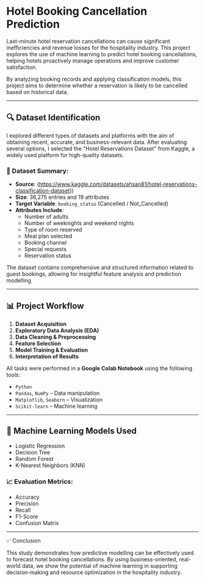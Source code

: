 # Hotel Booking Cancellation Prediction

Last-minute hotel reservation cancellations can cause significant inefficiencies and revenue losses for the hospitality industry. This project explores the use of machine learning to predict hotel booking cancellations, helping hotels proactively manage operations and improve customer satisfaction.

By analyzing booking records and applying classification models, this project aims to determine whether a reservation is likely to be cancelled based on historical data.

---

## 🔍 Dataset Identification

I explored different types of datasets and platforms with the aim of obtaining recent, accurate, and business-relevant data. After evaluating several options, I selected the "Hotel Reservations Dataset" from Kaggle, a widely used platform for high-quality datasets.
### 📌 Dataset Summary:
- **Source**: (https://www.kaggle.com/datasets/ahsan81/hotel-reservations-classification-dataset))
- **Size**: 36,275 entries and 19 attributes
- **Target Variable**: `booking_status` (Cancelled / Not_Cancelled)
- **Attributes Include**:
  - Number of adults
  - Number of weeknights and weekend nights
  - Type of room reserved
  - Meal plan selected
  - Booking channel
  - Special requests
  - Reservation status

The dataset contains comprehensive and structured information related to guest bookings, allowing for insightful feature analysis and prediction modelling.

---

## 📊 Project Workflow

1. **Dataset Acquisition**  
2. **Exploratory Data Analysis (EDA)**  
3. **Data Cleaning & Preprocessing**  
4. **Feature Selection**  
5. **Model Training & Evaluation**  
6. **Interpretation of Results**

All tasks were performed in a **Google Colab Notebook** using the following tools:

- `Python`
- `Pandas`, `NumPy` – Data manipulation
- `Matplotlib`, `Seaborn` – Visualization
- `Scikit-learn` – Machine learning

---

## 🤖 Machine Learning Models Used

- Logistic Regression
- Decision Tree
- Random Forest
- K-Nearest Neighbors (KNN)

### 📈 Evaluation Metrics:
- Accuracy
- Precision
- Recall
- F1-Score
- Confusion Matrix

---

✅ Conclusion

This study demonstrates how predictive modelling can be effectively used to forecast hotel booking cancellations. By using business-oriented, real-world data, we show the potential of machine learning in supporting decision-making and resource optimization in the hospitality industry.

